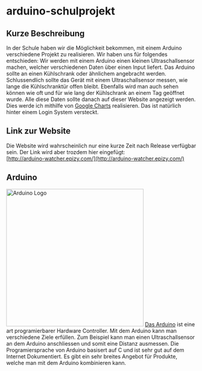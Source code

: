 # arduino-schulprojekt
## Kurze Beschreibung
In der Schule haben wir die Möglichkeit bekommen, mit einem Arduino verschiedene Projekt zu realisieren. 
Wir haben uns für folgendes entschieden: 
Wir werden mit einem Arduino einen kleinen Ultraschallsensor machen, welcher verschiedenen Daten über einen Input liefert. 
Das Arduino sollte an einen Kühlschrank oder ähnlichem angebracht werden. 
Schlussendlich sollte das Gerät mit einem Ultraschallsensor messen, wie lange die Kühlschranktür offen bleibt. Ebenfalls wird man auch sehen können wie oft und für wie lang der Kühlschrank an einem Tag geöffnet wurde. 
Alle diese Daten sollte danach auf dieser Website angezeigt werden. Dies werde ich mithilfe von [Google Charts](https://developers.google.com/chart) realisieren. 
Das ist natürlich hinter einem Login System versteckt. 

## Link zur Website
Die Website wird wahrscheinlich nur eine kurze Zeit nach Release verfügbar sein. Der Link wird aber trozdem hier eingefügt:<br>
[http://arduino-watcher.epizy.com/](http://arduino-watcher.epizy.com/)

## Arduino
<img src="https://upload.wikimedia.org/wikipedia/commons/thumb/8/87/Arduino_Logo.svg/800px-Arduino_Logo.svg.png" alt="Arduino Logo" width="364"/>
<a href="https://www.arduino.cc/">Das Arduino</a> ist eine art programierbarer Hardware Controller. Mit dem Arduino kann man verschiedene Ziele erfüllen. 
Zum Beispiel kann man einen Ultraschallsensor an dem Arduino anschliessen und somit eine Distanz ausmessen.
Die Programiersprache von Arduino basisert auf C und ist sehr gut auf dem Internet Dokumentiert. Es gibt ein sehr breites Angebot für Produkte, welche man mit dem Arduino kombinieren kann. 
